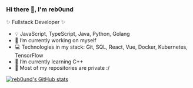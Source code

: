 ### Hi there 👋, I'm reb0und

✨ Fullstack Developer ✨

- 💡  JavaScript, TypeScript, Java, Python, Golang
- 🔭 I’m currently working on myself
- 💻 Technologies in my stack: Git, SQL, React, Vue, Docker, Kubernetes, TensorFlow
- 🌱 I’m currently learning C++
- 🚨 Most of my repositories are private :/


[![reb0und's GitHub stats](https://github-readme-stats.vercel.app/api?username=reb0und)](https://github.com/reb0und/github-readme-stats)

